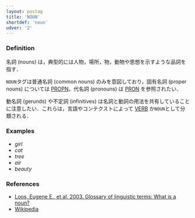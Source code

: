 ```yaml
---
layout: postag
title: 'NOUN'
shortdef: 'noun'
udver: '2'
---
```


### Definition

名詞 (nouns) は，典型的には人物，場所，物，動物や思想を示すような品詞を指す．

`NOUN`タグは普通名詞 (common nouns) のみを意図しており，固有名詞 (proper nouns) については [PROPN]()，代名詞 (pronouns) は [PRON]() を参照されたい．

動名詞 (gerunds) や不定詞 (infinitives) は名詞と動詞の用法を共有していることに注意したい．これらは，言語やコンテクストによって [VERB]() か`NOUN`として分類される．

### Examples

- _girl_
- _cat_
- _tree_
- _air_
- _beauty_

### References

- [Loos, Eugene E., et al. 2003. Glossary of linguistic terms: What is a noun?](http://www-01.sil.org/linguistics/GlossaryOfLinguisticTerms/WhatIsANoun.htm)
- [Wikipedia](http://en.wikipedia.org/wiki/Noun)
